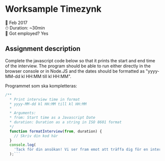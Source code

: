 
# Worksample Timezynk 

📅 Feb 2017  
⏱ Duration: ~30min  
💼 Got employed? Yes  

## Assignment description
Complete the javascript code below so that it prints the start and end time of the interview. The program should be able to run either directly in the browser console or in Node.JS and the dates should be formatted as "yyyy-MM-dd kl HH:MM till kl HH:MM".


Programmet som ska kompletteras:

```javascript
/**
  * Print interview time in format
  * yyyy-MM-dd kl HH:MM till kl HH:MM
  *
  * Arguments:
  * from: Start time as a Javascript Date
  * duration: Duration as a string in ISO 8601 format
  */
  function formatInterview(from, duration) {
    // Skriv din kod här
  }
  console.log(
    'Tack för din ansökan! Vi ser fram emot att träffa dig för en intervju ' + formatInterview(new Date(1486470600000), "PT45M")
  );```
```

